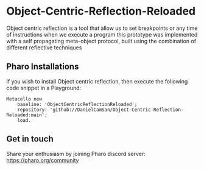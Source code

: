 # Object-Centric-Reflection-Reloaded

Object centric reflection is a tool that allow us to set breakpoints or any time of instructions when we execute a program this prototype was implemented with a self propagating meta-object protocol, built using the combination of different reflective techniques 

## Pharo Installations
If you wish to install Object centric reflection, then execute the following code snippet in a Playground:


```Smalltalk
Metacello new
    baseline: 'ObjectCentricReflectionReloaded';
    repository: 'github://DanielCamSan/Object-Centric-Reflection-Reloaded:main';
    load.
```


## Get in touch
Share your enthusiasm by joining  Pharo discord server: https://pharo.org/community
